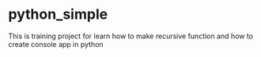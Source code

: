 # python_simple

This is training project for learn how to make recursive function and how to create console app in python
